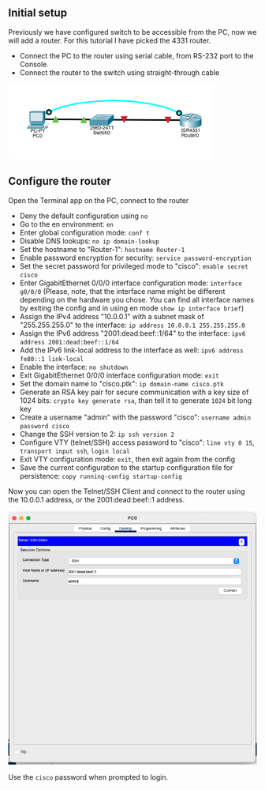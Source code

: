 
## Initial setup

Previously we have configured switch to be accessible from the PC, now we will add a router. For this tutorial I have picked the 4331 router.

- Connect the PC to the router using serial cable, from RS-232 port to the Console.
- Connect the router to the switch using straight-through cable

![](../img/router_network.png)


## Configure the router

Open the Terminal app on the PC, connect to the router

- Deny the default configuration using `no`
- Go to the en environment: `en`
- Enter global configuration mode: `conf t`
- Disable DNS lookups: `no ip domain-lookup`
- Set the hostname to "Router-1": `hostname Router-1`
- Enable password encryption for security: `service password-encryption`
- Set the secret password for privileged mode to "cisco": `enable secret cisco`
- Enter GigabitEthernet 0/0/0 interface configuration mode: `interface g0/0/0` (Please, note, that the interface name might be different depending on the hardware you chose. You can find all interface names by exiting the config and in using en mode `show ip interface brief`)
- Assign the IPv4 address "10.0.0.1" with a subnet mask of "255.255.255.0" to the interface: `ip address 10.0.0.1 255.255.255.0`
- Assign the IPv6 address "2001:dead:beef::1/64" to the interface: `ipv6 address 2001:dead:beef::1/64`
- Add the IPv6 link-local address to the interface as well: `ipv6 address fe80::1 link-local`
- Enable the interface: `no shutdown`
- Exit GigabitEthernet 0/0/0 interface configuration mode: `exit`
- Set the domain name to "cisco.ptk": `ip domain-name cisco.ptk`
- Generate an RSA key pair for secure communication with a key size of 1024 bits: `crypto key generate rsa`, than tell it to generate `1024` bit long key
- Create a username "admin" with the password "cisco": `username admin password cisco`
- Change the SSH version to 2: `ip ssh version 2`
- Configure VTY (telnet/SSH) access password to "cisco": `line vty 0 15`, `transport input ssh`, `login local`
- Exit VTY configuration mode: `exit`, then exit again from the config
- Save the current configuration to the startup configuration file for persistence: `copy running-config startup-config`

Now you can open the Telnet/SSH Client and connect to the router using the 10.0.0.1 address, or the 2001:dead:beef::1 address.

![](../img/router_ssh_connect.png)

Use the `cisco` password when prompted to login.